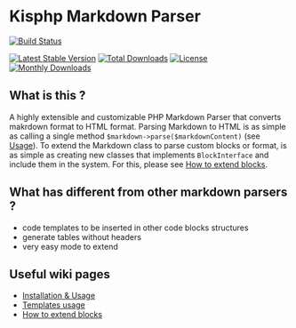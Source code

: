 # Kisphp Markdown Parser

[![Build Status](https://travis-ci.org/kisphp/markdown-parser.svg?branch=master)](https://travis-ci.org/kisphp/markdown-parser)

[![Latest Stable Version](https://poser.pugx.org/kisphp/markdown-parser/v/stable)](https://packagist.org/packages/kisphp/markdown-parser)
[![Total Downloads](https://poser.pugx.org/kisphp/markdown-parser/downloads)](https://packagist.org/packages/kisphp/markdown-parser)
[![License](https://poser.pugx.org/kisphp/markdown-parser/license)](https://packagist.org/packages/kisphp/markdown-parser)
[![Monthly Downloads](https://poser.pugx.org/kisphp/markdown-parser/d/monthly)](https://packagist.org/packages/kisphp/markdown-parser)

## What is this ?

A highly extensible and customizable PHP Markdown Parser that converts makrdown format to HTML format.
Parsing Markdown to HTML is as simple as calling a single method `$markdown->parse($markdownContent)` (see [Usage](https://github.com/kisphp/markdown-parser/wiki)).
To extend the Markdown class to parse custom blocks or format, is as simple as creating new classes that implements `BlockInterface` and include them in the system.
For this, please see [How to extend blocks](https://github.com/kisphp/markdown-parser/wiki/Blocks-Extension-Points).

## What has different from other markdown parsers ?

- code templates to be inserted in other code blocks structures
- generate tables without headers
- very easy mode to extend

## Useful wiki pages

- [Installation &amp; Usage](https://github.com/kisphp/markdown-parser/wiki)
- [Templates usage](https://github.com/kisphp/markdown-parser/wiki/Template-blocks)
- [How to extend blocks](https://github.com/kisphp/markdown-parser/wiki/Blocks-Extension-Points)
